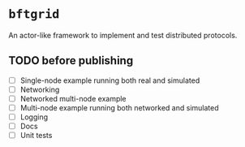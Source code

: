 # `bftgrid`

An actor-like framework to implement and test distributed protocols.

## TODO before publishing

- [ ] Single-node example running both real and simulated
- [ ] Networking
- [ ] Networked multi-node example
- [ ] Multi-node example running both networked and simulated
- [ ] Logging
- [ ] Docs
- [ ] Unit tests
